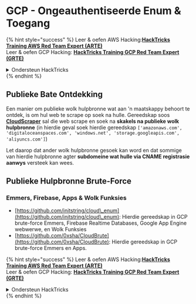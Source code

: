 # GCP - Ongeauthentiseerde Enum & Toegang

{% hint style="success" %}
Leer & oefen AWS Hacking:<img src="../../../.gitbook/assets/image (1).png" alt="" data-size="line">[**HackTricks Training AWS Red Team Expert (ARTE)**](https://training.hacktricks.xyz/courses/arte)<img src="../../../.gitbook/assets/image (1).png" alt="" data-size="line">\
Leer & oefen GCP Hacking: <img src="../../../.gitbook/assets/image (2).png" alt="" data-size="line">[**HackTricks Training GCP Red Team Expert (GRTE)**<img src="../../../.gitbook/assets/image (2).png" alt="" data-size="line">](https://training.hacktricks.xyz/courses/grte)

<details>

<summary>Ondersteun HackTricks</summary>

* Kyk na die [**subskripsie planne**](https://github.com/sponsors/carlospolop)!
* **Sluit aan by die** 💬 [**Discord groep**](https://discord.gg/hRep4RUj7f) of die [**telegram groep**](https://t.me/peass) of **volg** ons op **Twitter** 🐦 [**@hacktricks\_live**](https://twitter.com/hacktricks\_live)**.**
* **Deel hacking truuks deur PRs in te dien na die** [**HackTricks**](https://github.com/carlospolop/hacktricks) en [**HackTricks Cloud**](https://github.com/carlospolop/hacktricks-cloud) github repos.

</details>
{% endhint %}

## Publieke Bate Ontdekking

Een manier om publieke wolk hulpbronne wat aan 'n maatskappy behoort te ontdek, is om hul web te scrape op soek na hulle. Gereedskap soos [**CloudScraper**](https://github.com/jordanpotti/CloudScraper) sal die web scrape en soek na **skakels na publieke wolk hulpbronne** (in hierdie geval soek hierdie gereedskap `['amazonaws.com', 'digitaloceanspaces.com', 'windows.net', 'storage.googleapis.com', 'aliyuncs.com']`)

Let daarop dat ander wolk hulpbronne gesoek kan word en dat sommige van hierdie hulpbronne agter **subdomeine wat hulle via CNAME registrasie aanwys** versteek kan wees.

## Publieke Hulpbronne Brute-Force

### Emmers, Firebase, Apps & Wolk Funksies

* [https://github.com/initstring/cloud\_enum](https://github.com/initstring/cloud\_enum): Hierdie gereedskap in GCP brute-force Emmers, Firebase Realtime Databases, Google App Engine webwerwe, en Wolk Funksies
* [https://github.com/0xsha/CloudBrute](https://github.com/0xsha/CloudBrute): Hierdie gereedskap in GCP brute-force Emmers en Apps.

{% hint style="success" %}
Leer & oefen AWS Hacking:<img src="../../../.gitbook/assets/image (1).png" alt="" data-size="line">[**HackTricks Training AWS Red Team Expert (ARTE)**](https://training.hacktricks.xyz/courses/arte)<img src="../../../.gitbook/assets/image (1).png" alt="" data-size="line">\
Leer & oefen GCP Hacking: <img src="../../../.gitbook/assets/image (2).png" alt="" data-size="line">[**HackTricks Training GCP Red Team Expert (GRTE)**<img src="../../../.gitbook/assets/image (2).png" alt="" data-size="line">](https://training.hacktricks.xyz/courses/grte)

<details>

<summary>Ondersteun HackTricks</summary>

* Kyk na die [**subskripsie planne**](https://github.com/sponsors/carlospolop)!
* **Sluit aan by die** 💬 [**Discord groep**](https://discord.gg/hRep4RUj7f) of die [**telegram groep**](https://t.me/peass) of **volg** ons op **Twitter** 🐦 [**@hacktricks\_live**](https://twitter.com/hacktricks\_live)**.**
* **Deel hacking truuks deur PRs in te dien na die** [**HackTricks**](https://github.com/carlospolop/hacktricks) en [**HackTricks Cloud**](https://github.com/carlospolop/hacktricks-cloud) github repos.

</details>
{% endhint %}
